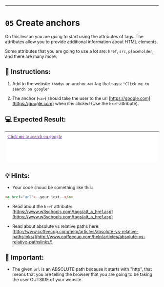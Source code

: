 ---

# `05` Create anchors 

On this lesson you are going to start using the attributes of tags. The attributes allow you to provide additional information about HTML elements.

Some attributes that you are going to use a lot are: `href`, `src`, `placeholder`, and there are many more.

## 📝 Instructions:

1. Add to the website `<body>` an anchor `<a>` tag that says: `"Click me to search on google"`

2. The anchor (`<a>`) should take the user to the url [https://google.com](https://google.com) when it is clicked (Use the `href` attribute).

## 💻 Expected Result:

![image](../../.learn/assets/05-create-anchors.png)

## 💡 Hints:

+ Your code shoud be something like this:

```md
<a href="url">--your text--</a>
```

+ Read about the `href` attribute: [https://www.w3schools.com/tags/att_a_href.asp](https://www.w3schools.com/tags/att_a_href.asp)

+ Read about absolute vs relative paths here: [http://www.coffeecup.com/help/articles/absolute-vs-relative-pathslinks/](http://www.coffeecup.com/help/articles/absolute-vs-relative-pathslinks/)

## 🔎 Important:

+ The given `url` is an ABSOLUTE path because it starts with "http", that means that you are telling the browser that you are going to be taking the user OUTSIDE of your website.